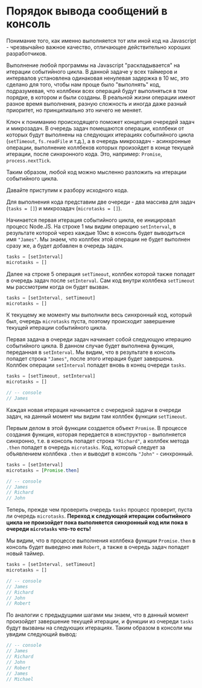 # Порядок вывода сообщений в консоль
 
Понимание того, как именно выполняется тот или иной код на Javascript - чрезвычайно важное качество, отличающее 
действительно хороших разработчиков.

Выполнение любой программы на Javascript "раскладывается" на итерации событийного цикла. В данной задаче у всех таймеров 
и интервалов установлена одинаковая ненулевая задержка в 10 мс, это сделано для того, чтобы нам проще было "выполнять" 
код, подразумевая, что коллбеки всех операций будут выполняться в том порядке, в котором и были созданы. В реальной 
жизни операции имеют разное время выполнения, разную сложность и иногда даже разный приоритет, но принципиально это 
ничего не меняет.

Ключ к пониманию происходящего поможет концепция очередей задач и микрозадач. В очередь задач помещаются операции, 
коллбеки от которых будут выполнены на следующих итерациях событийного цикла (`setTimeout`, `fs.readFile` и т.д.), 
а в очередь микрозадач - асинхронные операции, выполнение коллбеков которых произойдет в конце текущей итерации, после 
синхронного кода. Это, например: `Promise`, `process.nextTick`.

Таким образом, любой код можно мысленно разложить на итерации событийного цикла.

Давайте приступим к разбору исходного кода.

Для выполнения кода представим две очереди - два массива для задач (`tasks = []`) и микрозадач (`microtasks = []`).

Начинается первая итерация событийного цикла, ее иницировал процесс Node.JS.
На строке 1 мы видим операцию `setInterval`, в результате которой через каждые 10мс в консоль будет выводиться имя 
`"James"`. Мы знаем, что коллбек этой операции не будет выполнен сразу же, а будет добавлен в очередь задач.
```js
tasks = [setInterval]
microtasks = []
 ``` 

Далее на строке 5 операция `setTimeout`, коллбек которой также попадет в очередь задач после `setInterval`. Сам код внутри 
коллбека `setTimeout` мы рассмотрим когда он будет вызван.
```js
tasks = [setInterval, setTimeout]
microtasks = []
```
К текущему же моменту мы выполнили весь синхронный код, который был, очередь `microtasks` пуста, поэтому происходит 
завершение текущей итерации событийного цикла.

Первая задача в очереди задач начинает собой следующую итерацию событийного цикла. В данном случае будет выполнена 
функция, переданная в `setInterval`. Мы видим, что в результате в консоль попадет строка `"James"`, после этого итерация 
будет завершена. Коллбек операции `setInterval` попадет вновь в конец очереди `tasks`.

```js
tasks = [setTimeout, setInterval] 
microtasks = []

// -- console
// James
```

Каждая новая итерация начинается с очередной задачи в очереди задач, на данный момент мы видим там коллбек функции 
`setTimeout`.

Первым делом в этой функции создается объект `Promise`. В процессе создания функция, которая передается в конструктор - 
выполняется синхронно, т.е. в консоль попадет строка `"Richard"`, а коллбек метода `.then` попадет в очередь 
`microtasks`. Код, который следует за объявлением коллбека `.then` и выводит в консоль `"John"` - синхронный. 

```js
tasks = [setInterval] 
microtasks = [Promise.then]

// -- console
// James
// Richard
// John
```

Теперь, прежде чем проверить очередь `tasks` процесс проверит, пуста ли очередь `microtasks`. **Переход к следующей 
итерации событийного цикла не произойдет пока выполняется синхронный код или пока в очереди `microtasks` что-то есть!**

Мы видим, что в процессе выполнения коллбека функции `Promise.then` в консоль будет выведено имя `Robert`, а также в 
очередь задач попадет новый таймер.

```js
tasks = [setInterval, setTimeout] 
microtasks = []

// -- console
// James
// Richard
// John
// Robert
```

По аналогии с предыдущими шагами мы знаем, что в данный момент произойдет завершение текущей итерации, и функции из 
очереди `tasks` будут вызваны на следующих итерациях. Таким образом в консоли мы увидим следующий вывод:

```js
// -- console
// James
// Richard
// John
// Robert
// James
// Michael
```
